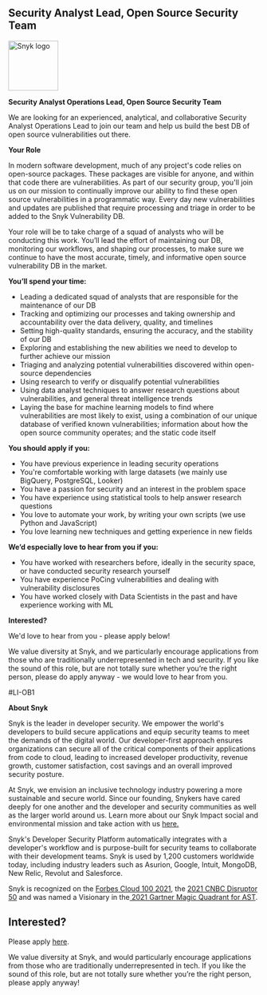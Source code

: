 Security Analyst Lead, Open Source Security Team
---

<img src="https://res.cloudinary.com/snyk/image/upload/v1537345894/press-kit/brand/logo-black.png" width="100" alt="Snyk logo" />

<p><strong>Security Analyst Operations Lead, Open Source Security Team</strong></p>
<p><span style="font-weight: 400;">We are looking for an experienced, analytical, and collaborative Security Analyst Operations Lead to join our team and help us build the best DB of open source vulnerabilities out there.</span></p>
<p><strong>Your Role</strong></p>
<p><span style="font-weight: 400;">In modern software development, much of any project's code relies on open-source packages. These packages are visible for anyone, and within that code there are vulnerabilities. As part of our security group, you'll join us on our mission to continually improve our ability to find these open source vulnerabilities in a programmatic way. Every day new vulnerabilities and updates are published that require processing and triage in order to be added to the Snyk Vulnerability DB.</span></p>
<p><span style="font-weight: 400;">Your role will be to take charge of a squad of analysts who will be conducting this work. You’ll lead the effort of maintaining our DB, monitoring our workflows, and shaping our processes, to make sure we continue to have the most accurate, timely, and informative open source vulnerability DB in the market.</span></p>
<p><strong>You’ll spend your time:</strong></p>
<ul>
<li style="font-weight: 400;"><span style="font-weight: 400;">Leading a dedicated squad of analysts that are responsible for the maintenance of our DB&nbsp;</span></li>
<li style="font-weight: 400;"><span style="font-weight: 400;">Tracking and optimizing our processes and taking ownership and accountability over the data delivery, quality, and timelines</span></li>
<li style="font-weight: 400;"><span style="font-weight: 400;">Setting high-quality standards, ensuring the accuracy, and the stability of our DB</span></li>
<li style="font-weight: 400;"><span style="font-weight: 400;">Exploring and establishing the new abilities we need to develop to further achieve our mission</span></li>
<li style="font-weight: 400;"><span style="font-weight: 400;">Triaging and analyzing potential vulnerabilities discovered within open-source dependencies</span></li>
<li style="font-weight: 400;"><span style="font-weight: 400;">Using research to verify or disqualify potential vulnerabilities</span></li>
<li style="font-weight: 400;"><span style="font-weight: 400;">Using data analyst techniques to answer research questions about vulnerabilities, and general threat intelligence trends</span></li>
<li style="font-weight: 400;"><span style="font-weight: 400;">Laying the base for machine learning models to find where vulnerabilities are most likely to exist, using a combination of our unique database of verified known vulnerabilities; information about how the open source community operates; and the static code itself</span></li>
</ul>
<p><strong>You should apply if you:</strong></p>
<ul>
<li style="font-weight: 400;"><span style="font-weight: 400;">You have previous experience in leading security operations</span></li>
<li style="font-weight: 400;"><span style="font-weight: 400;">You're comfortable working with large datasets (we mainly use BigQuery, PostgreSQL, Looker)</span></li>
<li style="font-weight: 400;"><span style="font-weight: 400;">You have a passion for security and an interest in the problem space</span></li>
<li style="font-weight: 400;"><span style="font-weight: 400;">You have experience using statistical tools to help answer research questions</span></li>
<li style="font-weight: 400;"><span style="font-weight: 400;">You love to automate your work, by writing your own scripts (we use Python and JavaScript)</span></li>
<li style="font-weight: 400;"><span style="font-weight: 400;">You love learning new techniques and getting experience in new fields</span></li>
</ul>
<p><strong>We’d especially love to hear from you if you:</strong></p>
<ul>
<li style="font-weight: 400;"><span style="font-weight: 400;">You have worked with researchers before, ideally in the security space, or have conducted security research yourself</span></li>
<li style="font-weight: 400;"><span style="font-weight: 400;">You have experience PoCing vulnerabilities and dealing with vulnerability disclosures</span></li>
<li style="font-weight: 400;"><span style="font-weight: 400;">You have worked closely with Data Scientists in the past and have experience working with ML</span></li>
</ul>
<p class="p4"><strong>Interested?</strong></p>
<p class="p1">We'd love to hear from you - please apply below!</p>
<p class="p1">We value diversity at Snyk, and we particularly encourage applications from those who are traditionally underrepresented in tech and security. If you like the sound of this role, but are not totally sure whether you’re the right person, please do apply anyway - we would love to hear from you.</p>
<p class="p1">#LI-OB1</p><div class="content-conclusion"><p><strong>About Snyk</strong></p>
<p><span style="font-weight: 400;">Snyk is the leader in developer security. We empower the world's developers to build secure applications and equip security teams to meet the demands of the digital world. Our developer-first approach ensures organizations can secure all of the critical components of their applications from code to cloud, leading to increased developer productivity, revenue growth, customer satisfaction, cost savings and an overall improved security posture.&nbsp;</span></p>
<p><span style="font-weight: 400;">At Snyk, we envision an inclusive technology industry powering a more sustainable and secure world.</span> <span style="font-weight: 400;">Since our founding, Snykers have cared deeply for one another and the developer and security communities as well as the larger world around us. Learn more about our Snyk Impact social and environmental mission and take action with us </span><a href="https://snyk.io/about/snyk-impact/"><span style="font-weight: 400;">here.</span></a></p>
<p><span style="font-weight: 400;">Snyk's Developer Security Platform automatically integrates with a developer's workflow and is purpose-built for security teams to collaborate with their development teams. Snyk is used by 1,200 customers worldwide today, including industry leaders such as Asurion, Google, Intuit, MongoDB, New Relic, Revolut and Salesforce.</span></p>
<p><span style="font-weight: 400;">Snyk is recognized on the </span><a href="https://www.forbes.com/cloud100/#6f24b5ba5f94"><span style="font-weight: 400;">Forbes Cloud 100 2021</span></a><span style="font-weight: 400;">, the </span><a href="https://www.cnbc.com/2021/05/25/these-are-the-2021-cnbc-disruptor-50-companies.html"><span style="font-weight: 400;">2021 CNBC Disruptor 50</span></a><span style="font-weight: 400;"> and was named a Visionary in the</span><a href="https://snyk.io/blog/snyk-visionary-2021-gartner-magic-quadrant-for-ast/"><span style="font-weight: 400;"> 2021 Gartner Magic Quadrant for AST</span></a><span style="font-weight: 400;">.</span></p></div>

Interested?
---

Please apply [here](https://boards.greenhouse.io/snyk/jobs/5861973002#app).

We value diversity at Snyk, and would particularly encourage applications from those who are traditionally underrepresented in tech.
If you like the sound of this role, but are not totally sure whether you’re the right person, please apply anyway!
